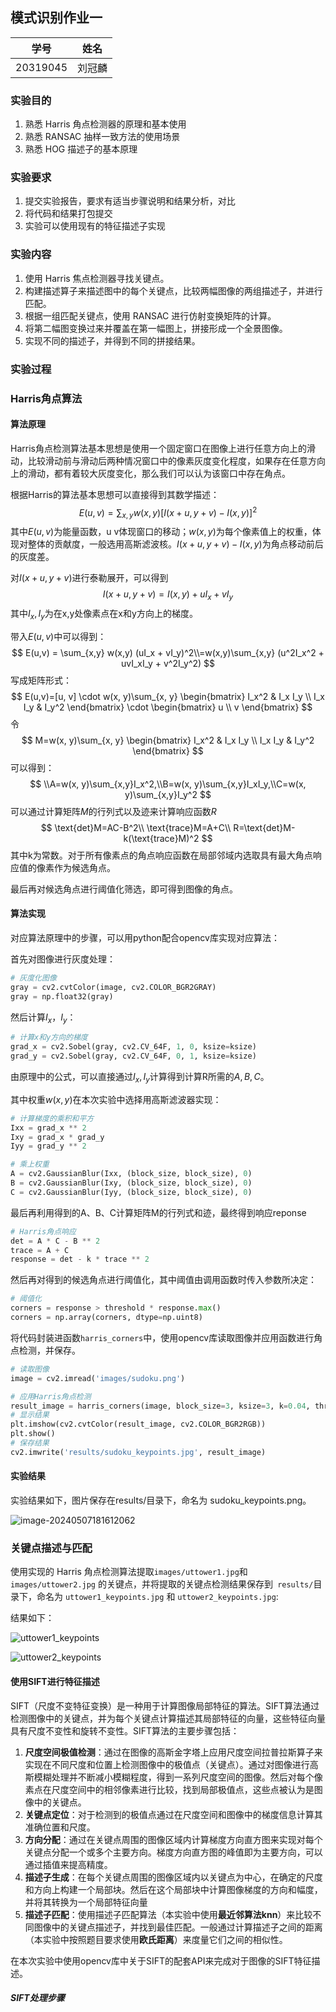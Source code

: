 ## 模式识别作业一

|   学号   |  姓名  |
| :------: | :----: |
| 20319045 | 刘冠麟 |

### 实验目的

1. 熟悉 Harris 角点检测器的原理和基本使用
2. 熟悉 RANSAC 抽样一致方法的使用场景
3. 熟悉 HOG 描述子的基本原理

### 实验要求

1. 提交实验报告，要求有适当步骤说明和结果分析，对比
2. 将代码和结果打包提交
3. 实验可以使用现有的特征描述子实现

### 实验内容

1. 使用 Harris 焦点检测器寻找关键点。
2. 构建描述算子来描述图中的每个关键点，比较两幅图像的两组描述子，并进行匹配。
3. 根据一组匹配关键点，使用 RANSAC 进行仿射变换矩阵的计算。
4. 将第二幅图变换过来并覆盖在第一幅图上，拼接形成一个全景图像。
5. 实现不同的描述子，并得到不同的拼接结果。

### 实验过程

### Harris角点算法

#### 算法原理

Harris角点检测算法基本思想是使用一个固定窗口在图像上进行任意方向上的滑动，比较滑动前与滑动后两种情况窗口中的像素灰度变化程度，如果存在任意方向上的滑动，都有着较大灰度变化，那么我们可以认为该窗口中存在角点。

根据Harris的算法基本思想可以直接得到其数学描述：
$$
E(u,v) = \sum_{x,y} w(x,y) [I(x+u,y+v)-I(x,y)]^2
$$
其中$E(u,v)$为能量函数，u v体现窗口的移动；$w(x,y)$为每个像素值上的权重，体现对整体的贡献度，一般选用高斯滤波核。$I(x+u,y+v)-I(x,y)$为角点移动前后的灰度差。

对$I(x+u,y+v)$进行泰勒展开，可以得到
$$
I(x+u,y+v) = I(x,y) +uI_x + vI_y
$$
其中$I_x,I_y$为在x,y处像素点在x和y方向上的梯度。

带入$E(u,v)$中可以得到：
$$
E(u,v) = \sum_{x,y} w(x,y) (uI_x + vI_y)^2\\=w(x,y)\sum_{x,y}  (u^2I_x^2 + uvI_xI_y + v^2I_y^2)
$$
写成矩阵形式：
$$
E(u,v)=[u, v] \cdot w(x, y)\sum_{x, y} \begin{bmatrix} I_x^2 & I_x I_y \\ I_x I_y & I_y^2 \end{bmatrix} \cdot \begin{bmatrix} u \\ v \end{bmatrix}
$$
令
$$
M=w(x, y)\sum_{x, y} \begin{bmatrix} I_x^2 & I_x I_y \\ I_x I_y & I_y^2 \end{bmatrix}
$$
可以得到：
$$
\\A=w(x, y)\sum_{x,y}I_x^2,\\B=w(x, y)\sum_{x,y}I_xI_y,\\C=w(x, y)\sum_{x,y}I_y^2
$$
可以通过计算矩阵$M$的行列式以及迹来计算响应函数$R$
$$
\text{det}M=AC-B^2\\
\text{trace}M=A+C\\
R=\text{det}M-k(\text{trace}M)^2
$$
其中k为常数。对于所有像素点的角点响应函数在局部邻域内选取具有最大角点响应值的像素作为候选角点。

最后再对候选角点进行阈值化筛选，即可得到图像的角点。

#### 算法实现

对应算法原理中的步骤，可以用python配合opencv库实现对应算法：

首先对图像进行灰度处理：

```python
# 灰度化图像
gray = cv2.cvtColor(image, cv2.COLOR_BGR2GRAY)
gray = np.float32(gray)
```

然后计算$I_x，I_y$：

```python
# 计算x和y方向的梯度
grad_x = cv2.Sobel(gray, cv2.CV_64F, 1, 0, ksize=ksize)
grad_y = cv2.Sobel(gray, cv2.CV_64F, 0, 1, ksize=ksize)
```

由原理中的公式，可以直接通过$I_x,I_y$计算得到计算R所需的$A,B,C$。

其中权重$w(x,y)$在本次实验中选择用高斯滤波器实现：

```python
# 计算梯度的乘积和平方
Ixx = grad_x ** 2
Ixy = grad_x * grad_y
Iyy = grad_y ** 2

# 乘上权重
A = cv2.GaussianBlur(Ixx, (block_size, block_size), 0)
B = cv2.GaussianBlur(Ixy, (block_size, block_size), 0)
C = cv2.GaussianBlur(Iyy, (block_size, block_size), 0)
```

最后再利用得到的A、B、C计算矩阵M的行列式和迹，最终得到响应reponse

```python
# Harris角点响应
det = A * C - B ** 2
trace = A + C
response = det - k * trace ** 2
```

然后再对得到的候选角点进行阈值化，其中阈值由调用函数时传入参数所决定：

```python
# 阈值化
corners = response > threshold * response.max()
corners = np.array(corners, dtype=np.uint8)
```

将代码封装进函数`harris_corners`中，使用opencv库读取图像并应用函数进行角点检测，并保存。

```python
# 读取图像
image = cv2.imread('images/sudoku.png')

# 应用Harris角点检测
result_image = harris_corners(image, block_size=3, ksize=3, k=0.04, threshold=0.01)
# 显示结果
plt.imshow(cv2.cvtColor(result_image, cv2.COLOR_BGR2RGB))
plt.show()
# 保存结果
cv2.imwrite('results/sudoku_keypoints.jpg', result_image)
```

#### 实验结果

实验结果如下，图片保存在results/目录下，命名为 sudoku_keypoints.png。

![image-20240507181612062](./assets/image-20240507181612062.png)

### 关键点描述与匹配

使用实现的 Harris 角点检测算法提取` images/uttower1.jpg `和 `images/uttower2.jpg` 的关键点，并将提取的关键点检测结果保存到` results/`目录下，命名为 `uttower1_keypoints.jpg` 和 `uttower2_keypoints.jpg`:

结果如下：

![uttower1_keypoints](./assets/uttower1_keypoints.jpg)

![uttower2_keypoints](./assets/uttower2_keypoints.jpg)

#### 使用SIFT进行特征描述

SIFT（尺度不变特征变换）是一种用于计算图像局部特征的算法。SIFT算法通过检测图像中的关键点，并为每个关键点计算描述其局部特征的向量，这些特征向量具有尺度不变性和旋转不变性。SIFT算法的主要步骤包括：

1. **尺度空间极值检测**：通过在图像的高斯金字塔上应用尺度空间拉普拉斯算子来实现在不同尺度和位置上检测图像中的极值点（关键点）。通过对图像进行高斯模糊处理并不断减小模糊程度，得到一系列尺度空间的图像。然后对每个像素点在尺度空间中的相邻像素进行比较，找到局部极值点，这些点被认为是图像中的关键点。
2. **关键点定位**：对于检测到的极值点通过在尺度空间和图像中的梯度信息计算其准确位置和尺度。
3. **方向分配**：通过在关键点周围的图像区域内计算梯度方向直方图来实现对每个关键点分配一个或多个主要方向。梯度方向直方图的峰值即为主要方向，可以通过插值来提高精度。
4. **描述子生成**：在每个关键点周围的图像区域内以关键点为中心，在确定的尺度和方向上构建一个局部块。然后在这个局部块中计算图像梯度的方向和幅度，并将其转换为一个局部特征向量
5. **描述子匹配**：使用描述子匹配算法（本实验中使用**最近邻算法knn**）来比较不同图像中的关键点描述子，并找到最佳匹配。一般通过计算描述子之间的距离（本实验中按照题目要求使用**欧氏距离**）来度量它们之间的相似性。

在本次实验中使用opencv库中关于SIFT的配套API来完成对于图像的SIFT特征描述。

##### SIFT处理步骤